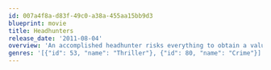 ```yaml
---
id: 007a4f8a-d83f-49c0-a38a-455aa15bb9d3
blueprint: movie
title: Headhunters
release_date: '2011-08-04'
overview: 'An accomplished headhunter risks everything to obtain a valuable painting owned by a former mercenary..'
genres: '[{"id": 53, "name": "Thriller"}, {"id": 80, "name": "Crime"}]'
---
```

